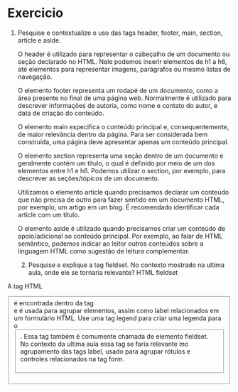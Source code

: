# Exercicio
1) Pesquise e contextualize o uso das tags header, footer, main, section, article e aside.
   
   O header é utilizado para representar o cabeçalho de um documento ou seção declarado no HTML. Nele podemos inserir elementos de h1 a h6, até elementos para representar imagens, parágrafos ou mesmo listas de navegação.
   
   O elemento footer representa um rodapé de um documento, como a área presente no final de uma página web. Normalmente é utilizado para descrever informações de autoria, como nome e contato do autor, e data de criação do conteúdo.
   
   O elemento main especifica o conteúdo principal e, consequentemente, de maior relevância dentro da página. Para ser considerada bem construída, uma página deve apresentar apenas um conteúdo principal.
   
   O elemento section representa uma seção dentro de um documento e geralmente contém um título, o qual é definido por meio de um dos elementos entre h1 e h6. Podemos utilizar o section, por exemplo, para descrever as seções/tópicos de um documento.
   
   Utilizamos o elemento article quando precisamos declarar um conteúdo que não precisa de outro para fazer sentido em um documento HTML, por exemplo, um artigo em um blog. É recomendado identificar cada article com um título.
   
   O elemento aside é utilizado quando precisamos criar um conteúdo de apoio/adicional ao conteúdo principal. Por exemplo, ao falar de HTML semântico, podemos indicar ao leitor outros conteúdos sobre a linguagem HTML como sugestão de leitura complementar.

   2) Pesquise e explique a tag fieldset. No contexto mostrado na ultima aula, onde ele se tornaria relevante?
      HTML fieldset

A tag HTML <fieldset> é encontrada dentro da tag <form> e é usada para agrupar elementos, assim como label relacionados em um formulário HTML. Use uma tag legend para criar uma legenda para o <fieldset>. Essa tag também é comumente chamada de elemento fieldset. No contexto da ultima aula essa tag se faria relevante mo agrupamento das tags label, usado para agrupar rótulos e controles relacionados na tag form.
